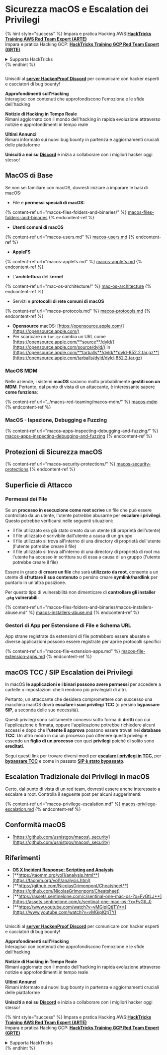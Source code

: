 # Sicurezza macOS e Escalation dei Privilegi

{% hint style="success" %}
Impara e pratica Hacking AWS:<img src="../../.gitbook/assets/arte.png" alt="" data-size="line">[**HackTricks Training AWS Red Team Expert (ARTE)**](https://training.hacktricks.xyz/courses/arte)<img src="../../.gitbook/assets/arte.png" alt="" data-size="line">\
Impara e pratica Hacking GCP: <img src="../../.gitbook/assets/grte.png" alt="" data-size="line">[**HackTricks Training GCP Red Team Expert (GRTE)**<img src="../../.gitbook/assets/grte.png" alt="" data-size="line">](https://training.hacktricks.xyz/courses/grte)

<details>

<summary>Supporta HackTricks</summary>

* Controlla i [**piani di abbonamento**](https://github.com/sponsors/carlospolop)!
* **Unisciti al** 💬 [**gruppo Discord**](https://discord.gg/hRep4RUj7f) o al [**gruppo telegram**](https://t.me/peass) o **seguici** su **Twitter** 🐦 [**@hacktricks\_live**](https://twitter.com/hacktricks\_live)**.**
* **Condividi trucchi di hacking inviando PR ai** [**HackTricks**](https://github.com/carlospolop/hacktricks) e [**HackTricks Cloud**](https://github.com/carlospolop/hacktricks-cloud) repos di github.

</details>
{% endhint %}

<figure><img src="/.gitbook/assets/image.png" alt=""><figcaption></figcaption></figure>

Unisciti al [**server HackenProof Discord**](https://discord.com/invite/N3FrSbmwdy) per comunicare con hacker esperti e cacciatori di bug bounty!

**Approfondimenti sull'Hacking**\
Interagisci con contenuti che approfondiscono l'emozione e le sfide dell'hacking

**Notizie di Hacking in Tempo Reale**\
Rimani aggiornato con il mondo dell'hacking in rapida evoluzione attraverso notizie e approfondimenti in tempo reale

**Ultimi Annunci**\
Rimani informato sui nuovi bug bounty in partenza e aggiornamenti cruciali delle piattaforme

**Unisciti a noi su** [**Discord**](https://discord.com/invite/N3FrSbmwdy) e inizia a collaborare con i migliori hacker oggi stesso!

## MacOS di Base

Se non sei familiare con macOS, dovresti iniziare a imparare le basi di macOS:

* File e **permessi speciali di macOS:**

{% content-ref url="macos-files-folders-and-binaries/" %}
[macos-files-folders-and-binaries](macos-files-folders-and-binaries/)
{% endcontent-ref %}

* **Utenti comuni di macOS**

{% content-ref url="macos-users.md" %}
[macos-users.md](macos-users.md)
{% endcontent-ref %}

* **AppleFS**

{% content-ref url="macos-applefs.md" %}
[macos-applefs.md](macos-applefs.md)
{% endcontent-ref %}

* L'**architettura** del k**ernel**

{% content-ref url="mac-os-architecture/" %}
[mac-os-architecture](mac-os-architecture/)
{% endcontent-ref %}

* Servizi e **protocolli di rete comuni di macOS**

{% content-ref url="macos-protocols.md" %}
[macos-protocols.md](macos-protocols.md)
{% endcontent-ref %}

* **Opensource** macOS: [https://opensource.apple.com/](https://opensource.apple.com/)
* Per scaricare un `tar.gz` cambia un URL come [https://opensource.apple.com/**source**/dyld/](https://opensource.apple.com/source/dyld/) in [https://opensource.apple.com/**tarballs**/dyld/**dyld-852.2.tar.gz**](https://opensource.apple.com/tarballs/dyld/dyld-852.2.tar.gz)

### MacOS MDM

Nelle aziende, i sistemi **macOS** saranno molto probabilmente **gestiti con un MDM**. Pertanto, dal punto di vista di un attaccante, è interessante sapere **come funziona**:

{% content-ref url="../macos-red-teaming/macos-mdm/" %}
[macos-mdm](../macos-red-teaming/macos-mdm/)
{% endcontent-ref %}

### MacOS - Ispezione, Debugging e Fuzzing

{% content-ref url="macos-apps-inspecting-debugging-and-fuzzing/" %}
[macos-apps-inspecting-debugging-and-fuzzing](macos-apps-inspecting-debugging-and-fuzzing/)
{% endcontent-ref %}

## Protezioni di Sicurezza macOS

{% content-ref url="macos-security-protections/" %}
[macos-security-protections](macos-security-protections/)
{% endcontent-ref %}

## Superficie di Attacco

### Permessi dei File

Se un **processo in esecuzione come root scrive** un file che può essere controllato da un utente, l'utente potrebbe abusarne per **escalare i privilegi**.\
Questo potrebbe verificarsi nelle seguenti situazioni:

* Il file utilizzato era già stato creato da un utente (di proprietà dell'utente)
* Il file utilizzato è scrivibile dall'utente a causa di un gruppo
* Il file utilizzato si trova all'interno di una directory di proprietà dell'utente (l'utente potrebbe creare il file)
* Il file utilizzato si trova all'interno di una directory di proprietà di root ma l'utente ha accesso in scrittura su di essa a causa di un gruppo (l'utente potrebbe creare il file)

Essere in grado di **creare un file** che sarà **utilizzato da root**, consente a un utente di **sfruttare il suo contenuto** o persino creare **symlink/hardlink** per puntarlo in un'altra posizione.

Per questo tipo di vulnerabilità non dimenticare di **controllare gli installer `.pkg` vulnerabili**:

{% content-ref url="macos-files-folders-and-binaries/macos-installers-abuse.md" %}
[macos-installers-abuse.md](macos-files-folders-and-binaries/macos-installers-abuse.md)
{% endcontent-ref %}

### Gestori di App per Estensione di File e Schema URL

App strane registrate da estensioni di file potrebbero essere abusate e diverse applicazioni possono essere registrate per aprire protocolli specifici

{% content-ref url="macos-file-extension-apps.md" %}
[macos-file-extension-apps.md](macos-file-extension-apps.md)
{% endcontent-ref %}

## macOS TCC / SIP Escalation dei Privilegi

In macOS **le applicazioni e i binari possono avere permessi** per accedere a cartelle o impostazioni che li rendono più privilegiati di altri.

Pertanto, un attaccante che desidera compromettere con successo una macchina macOS dovrà **escalare i suoi privilegi TCC** (o persino **bypassare SIP**, a seconda delle sue necessità).

Questi privilegi sono solitamente concessi sotto forma di **diritti** con cui l'applicazione è firmata, oppure l'applicazione potrebbe richiedere alcuni accessi e dopo che **l'utente li approva** possono essere trovati nei **database TCC**. Un altro modo in cui un processo può ottenere questi privilegi è essendo un **figlio di un processo** con quei **privilegi** poiché di solito sono **ereditati**.

Segui questi link per trovare diversi modi per [**escalare i privilegi in TCC**](macos-security-protections/macos-tcc/#tcc-privesc-and-bypasses), per [**bypassare TCC**](macos-security-protections/macos-tcc/macos-tcc-bypasses/) e come in passato [**SIP è stato bypassato**](macos-security-protections/macos-sip.md#sip-bypasses).

## Escalation Tradizionale dei Privilegi in macOS

Certo, dal punto di vista di un red team, dovresti essere anche interessato a escalare a root. Controlla il seguente post per alcuni suggerimenti:

{% content-ref url="macos-privilege-escalation.md" %}
[macos-privilege-escalation.md](macos-privilege-escalation.md)
{% endcontent-ref %}

## Conformità macOS

* [https://github.com/usnistgov/macos\_security](https://github.com/usnistgov/macos\_security)

## Riferimenti

* [**OS X Incident Response: Scripting and Analysis**](https://www.amazon.com/OS-Incident-Response-Scripting-Analysis-ebook/dp/B01FHOHHVS)
* [**https://taomm.org/vol1/analysis.html**](https://taomm.org/vol1/analysis.html)
* [**https://github.com/NicolasGrimonpont/Cheatsheet**](https://github.com/NicolasGrimonpont/Cheatsheet)
* [**https://assets.sentinelone.com/c/sentinal-one-mac-os-?x=FvGtLJ**](https://assets.sentinelone.com/c/sentinal-one-mac-os-?x=FvGtLJ)
* [**https://www.youtube.com/watch?v=vMGiplQtjTY**](https://www.youtube.com/watch?v=vMGiplQtjTY)

<figure><img src="/.gitbook/assets/image.png" alt=""><figcaption></figcaption></figure>

Unisciti al [**server HackenProof Discord**](https://discord.com/invite/N3FrSbmwdy) per comunicare con hacker esperti e cacciatori di bug bounty!

**Approfondimenti sull'Hacking**\
Interagisci con contenuti che approfondiscono l'emozione e le sfide dell'hacking

**Notizie di Hacking in Tempo Reale**\
Rimani aggiornato con il mondo dell'hacking in rapida evoluzione attraverso notizie e approfondimenti in tempo reale

**Ultimi Annunci**\
Rimani informato sui nuovi bug bounty in partenza e aggiornamenti cruciali delle piattaforme

**Unisciti a noi su** [**Discord**](https://discord.com/invite/N3FrSbmwdy) e inizia a collaborare con i migliori hacker oggi stesso!

{% hint style="success" %}
Impara e pratica Hacking AWS:<img src="../../.gitbook/assets/arte.png" alt="" data-size="line">[**HackTricks Training AWS Red Team Expert (ARTE)**](https://training.hacktricks.xyz/courses/arte)<img src="../../.gitbook/assets/arte.png" alt="" data-size="line">\
Impara e pratica Hacking GCP: <img src="../../.gitbook/assets/grte.png" alt="" data-size="line">[**HackTricks Training GCP Red Team Expert (GRTE)**<img src="../../.gitbook/assets/grte.png" alt="" data-size="line">](https://training.hacktricks.xyz/courses/grte)

<details>

<summary>Supporta HackTricks</summary>

* Controlla i [**piani di abbonamento**](https://github.com/sponsors/carlospolop)!
* **Unisciti al** 💬 [**gruppo Discord**](https://discord.gg/hRep4RUj7f) o al [**gruppo telegram**](https://t.me/peass) o **seguici** su **Twitter** 🐦 [**@hacktricks\_live**](https://twitter.com/hacktricks\_live)**.**
* **Condividi trucchi di hacking inviando PR ai** [**HackTricks**](https://github.com/carlospolop/hacktricks) e [**HackTricks Cloud**](https://github.com/carlospolop/hacktricks-cloud) repos di github.

</details>
{% endhint %}
